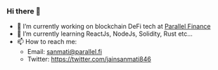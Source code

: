 ### Hi there 👋

- 🔭 I’m currently working on blockchain DeFi tech at [Parallel Finance](https://parallel.fi/) 
- 🌱 I’m currently learning ReactJs, NodeJs, Solidity, Rust etc...
- 📫 How to reach me: 
    - Email: sanmati@parallel.fi
    - Twitter: https://twitter.com/jainsanmati846
<!--
- 👯 I’m looking to collaborate on 
- 🤔 I’m looking for help with ...
- 💬 Ask me about ...
--->
<!-- 
- 😄 Pronouns: ...
- ⚡ Fun fact: ...
--->

